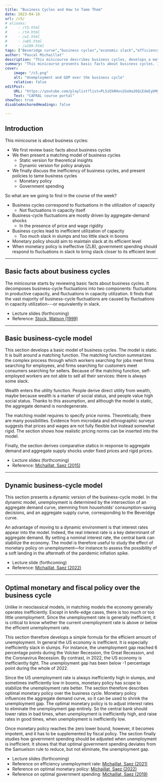 ```yaml
---
title: "Business Cycles and How to Tame Them" 
date: 2023-04-16
url: /c5/
# aliases: 
#     - /t5.html
#     - /t4.html
#     - /w1.html
#     - /w85.html
#     - /w109.html
tags: ["Beveridge curve","business cycles","economic slack","efficiency","government spending","matching model","monetary policy","price rigidity","stabilization policy","sufficient statistics","unemployment gap"]
author: "Pascal Michaillat"
description: "This minicourse describes business cycles, develops a matching model to explain them, and discusses how monetary and fiscal policy can tame them."
summary: "This minicourse presents basic facts about business cycles. It then develops a matching model to explain these business-cycle facts. Finally, it explains how monetary policy and government spending should be designed to tame business cycles." 
cover:
    image: "/c5.png"
    alt: "Unemployment and GDP over the business cycle"
    relative: false
editPost:
    URL: "https://youtube.com/playlist?list=PL5zEkRHvv2GxHa26QiEdeEybMy0UbdjmW"
    Text: "CAFRAL course portal"
showToc: true
disableAnchoredHeadings: false

---
```


## Introduction

This minicourse is about business cycles:

- We first review basic facts about business cycles
- We then present a matching model of business cycles
    + Static version for theoretical insights
    + Dynamic version for policy analysis
- We finally discuss the inefficiency of business cycles, and present policies to tame business cycles
    + Monetary policy
    + Government spending

So what are we going to find in the course of the week?

- Business cycles correspond to fluctuations in the utilization of capacity
    + Not fluctuations in capacity itself
- Business-cycle fluctuations are mostly driven by aggregate-demand shocks
    + In the presence of price and wage rigidity
- Business cycles lead to inefficient utilization of capacity
    + Too much slack in slumps and too little slack in booms
- Monetary policy should aim to maintain slack at its efficient level
- When monetary policy is ineffective (ZLB), government spending should respond to fluctuations in slack to bring slack closer to its efficient level


---

## Basic facts about business cycles

The minicourse starts by reviewing basic facts about business cycles. It decomposes business-cycle fluctuations into two components: fluctuations in productive capacity, and fluctuations in capacity utilization. It finds that the vast majority of business-cycle fluctuations are caused by fluctuations in capacity utilization---or equivalently in slack.

- Lecture slides (forthcoming)
- Reference: [Stock, Watson (1999)](https://doi.org/10.1016/S1574-0048(99)01004-6)

---

## Basic business-cycle model

This section develops a basic model of business cycles. The model is static. It is built around a matching function. The matching function summarizes the complex process through which workers searching for jobs meet firms searching for employees, and firms searching for customers meet consumers searching for sellers. Because of the matching function, self-employed workers are not able to sell all their services: there is always some slack. 

Wealth enters the utility function. People derive direct utility from wealth, maybe because wealth is a marker of social status, and people value high social status. Thanks to this assumption, and although the model is static, the aggregate demand is nondegenerate.

The matching model requires to specify price norms. Theoretically, there are many possibilities. Evidence from microdata and ethnographic surveys suggests that prices and wages are not fully flexible but instead somewhat rigid. The section shows how realistic pricing norms can be inserted into the model. 

Finally, the section derives comparative statics in response to aggregate demand and aggregate supply shocks under fixed prices and rigid prices. 

- Lecture slides (forthcoming)
- Reference: [Michaillat, Saez (2015)](/3/)

---

## Dynamic business-cycle model

This section presents a dynamic version of the business-cycle model. In the dynamic model, unemployment is determined by the intersection of an aggregate demand curve, stemming from households' consumption-saving decisions, and an aggregate supply curve, corresponding to the Beveridge curve.

An advantage of moving to a dynamic environment is that interest rates appear into the model. Indeed, the real interest rate is a key determinant of aggregate demand. By setting a nominal interest rate, the central bank can stabilize the economy. The model is therefore useful to study the effect of monetary policy on unemployment—for instance to assess the possibility of a soft landing in the aftermath of the pandemic inflation spike.

- Lecture slide (forthcoming)
- Reference: [Michaillat, Saez (2022)](/7/)

---

## Optimal monetary and fiscal policy over the business cycle

Unlike in neoclassical models, in matching models the economy generally operates inefficiently. Except in knife-edge cases, there is too much or too little unemployment. Since the unemployment rate is generally inefficient, it is critical to know whether the current unemployment rate is above or below the efficient unemployment rate.

This section therefore develops a simple formula for the efficient amount of unemployment. In general the US economy is inefficient. It is especially inefficiently slack in slumps.  For instance, the unemployment gap reached 6 percentage points during the Volcker Recession, the Great Recession, and the Coronavirus Recession. By contrast, in 2022, the US economy is inefficiently tight. The unemployment gap has been below -1 percentage point during the whole of 2022.

Since the US unemployment rate is always inefficiently high in slumps, and sometimes inefficiently low in booms, monetary policy has scope to stabilize the unemployment rate better. The section therefore describes optimal monetary policy over the business cycle. Monetary policy influences the aggregate demand curve, so it can be used to shrink the unemployment gap. The optimal monetary policy is to adjust interest rates to eliminate the unemployment gap entirely. So the central bank should lower rates in bad times, when unemployment is inefficiently high, and raise rates in good times, when unemployment is inefficiently low.

Once monetary policy reaches the zero lower bound, however, it becomes impotent, and it has to be supplemented by fiscal policy. The section finally studies how government spending should be adjusted when unemployment is inefficient. It shows that that optimal government spending deviates from the Samuelson rule to reduce, but not eliminate, the unemployment gap.

- Lecture slides (forthcoming)
- Reference on efficiency unemployment rate: [Michaillat, Saez (2021)](/9/)
- Reference on optimal monetary policy: [Michaillat, Saez (2022)](/7/)
- Reference on optimal government spending: [Michaillat, Saez (2019)](/6/)